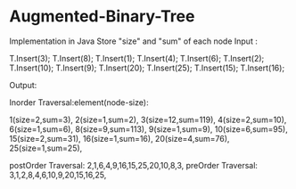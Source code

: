 # Augmented-Binary-Tree
Implementation in Java
Store "size" and "sum" of each node
Input :

T.Insert(3);
T.Insert(8);
T.Insert(1);
T.Insert(4);
T.Insert(6);
T.Insert(2);
T.Insert(10);
T.Insert(9);
T.Insert(20);
T.Insert(25);
T.Insert(15);
T.Insert(16);


Output:

Inorder Traversal:element(node-size):

1(size=2,sum=3),
2(size=1,sum=2),
3(size=12,sum=119),
4(size=2,sum=10),
6(size=1,sum=6),
8(size=9,sum=113),
9(size=1,sum=9),
10(size=6,sum=95),
15(size=2,sum=31),
16(size=1,sum=16),
20(size=4,sum=76),
25(size=1,sum=25),

postOrder Traversal: 2,1,6,4,9,16,15,25,20,10,8,3,
preOrder Traversal: 3,1,2,8,4,6,10,9,20,15,16,25,
